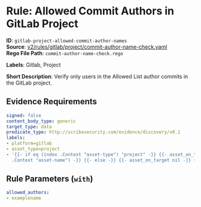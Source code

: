 # Rule: Allowed Commit Authors in GitLab Project

**ID**: `gitlab-project-allowed-commit-author-names`  
**Source**: [v2/rules/gitlab/project/commit-author-name-check.yaml](scribe-public/sample-policies.git/v2/rules/gitlab/project/commit-author-name-check.yaml)  
**Rego File Path**: `commit-author-name-check.rego`  

**Labels**: Gitlab, Project

**Short Description**: Verify only users in the Allowed List author commits in the GitLab project.

## Evidence Requirements

```yaml
signed: false
content_body_type: generic
target_type: data
predicate_type: http://scribesecurity.com/evidence/discovery/v0.1
labels:
- platform=gitlab
- asset_type=project
- '{{- if eq (index .Context "asset-type") "project" -}} {{- asset_on_target (index
  .Context "asset-name") -}} {{- else -}} {{- asset_on_target nil -}} {{- end -}}'
```
## Rule Parameters (`with`)

```yaml
allowed_authors:
- examplename
```
